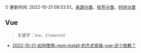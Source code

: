 :alarm_clock: 更新时间: 2022-10-21 09:53:51。[来源分类](../README.md)、[标签分类](../TAGS.md)、[时间分类](../TIMELINE.md)

## Vue


> 关键字：`Vue`、`ElementUI`



- [2022-10-21-如何使用-npm-install-<git-URL>的方式安装-vue-这个依赖？](https://www.v2ex.com/t/888751) 